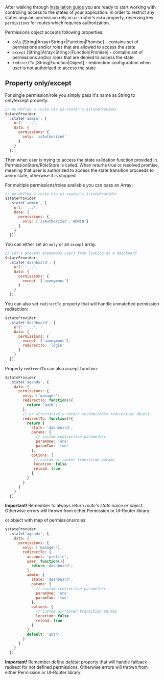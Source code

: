 After walking through [installation guide]() you are ready to start working with controlling access to the states of your application.
In order to restrict any states angular-permission rely on ui-router's `data` property, reserving key `permissions` for routes which requires authorization.

Permissions object accepts following properties:

* `only` [String|Array\<String\>|Function|Promise] - contains set of permissions and/or roles that are allowed to access the state
* `except` [String|Array\<String\>|Function|Promise] - contains set of permissions and/or roles that are denied to access the state
* `redirectTo` [String|Function|Object] - redirection configuration when user is not authorized to access the state

Property only/except
----------------------------

For single permission/role you simply pass it's name as String to only/except property:

```javascript
// We define a route via ui-router's $stateProvider
$stateProvider
  .state('admin', {
    url: '...',
    data: {
      permissions: {
        only: 'isAuthorized'
      }
    }
  });
```
Then when user is trying to access the state validation function provided in PermissionStore/RoleStore is called. 
When returns true or resolved promise, meaning that user is authorized to access the state transition proceeds to `admin` state, otherwise it is stopped.    

For multiple permissions/roles available you can pass an Array:

```javascript
// We define a route via ui-router's $stateProvider
$stateProvider
  .state('admin', {
    url: '...',
    data: {
      permissions: {
        only: ['isAuthorized','ADMIN']
      }
    }
  });
```

You can either set an `only` or an `except` array.

```javascript
// Let's prevent anonymous users from looking at a dashboard
$stateProvider
  .state('dashboard', {
    url: '...',
    data: {
      permissions: {
        except: ['anonymous']
      }
    }
  });
```

You can also set `redirectTo` property that will handle unmatched permission redirection:

```javascript
$stateProvider
  .state('dashboard', {
    url: '...',
    data: {
      permissions: {
        except: ['anonymous'],
        redirectTo: 'login'
      }
    }
  });
```

Property `redirectTo` can also accept function:

```javascript
$stateProvider
  .state('agenda', {
    data: {
      permissions: {
        only: ['manager'],
        redirectTo: function(){
          return 'auth';
        },
        // or alternatively return customizable redirection object
        redirectTo: function(){
          return {
            state: 'dashboard',
            params: {
              // custom redirection parameters
              paramOne: 'one'
              paramTwo: 'two'
            },
            options: {
             // custom ui-router transition params
             location: false
             reload: true
            }
          }
        }
      }
    }
  })
```

**Important!** Remember to always return _route's state name or object_. Otherwise errors will thrown from either Permission or UI-Router library.

or object with map of permissions/roles:

```javascript
$stateProvider
  .state('agenda', {
    data: {
      permissions: {
        only: ['manager'],
        redirectTo: {
          account: 'profile',
          user: function(){
            return 'dashboard';
          },
          admin: {
            state: 'dashboard',
            params: {
              // custom redirection parameters
              paramOne: 'one'
              paramTwo: 'two'
            },
            options: {
              // custom ui-router transition params
              location: false
              reload: true
            }
          },
          default: 'auth'
        }
      }
    }
  })
```

**Important!** Remember define _default_ property that will handle fallback redirect for not defined permissions. Otherwise errors will thrown from either Permission or UI-Router library. 